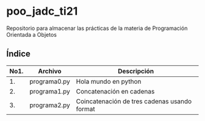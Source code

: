# poo_jadc_ti21
Repositorio para almacenar las prácticas de la materia de Programación Orientada a Objetos
## Índice
|No1.|Archivo|Descripción|
|--|--|--|
|1.|programa0.py|Hola mundo en python|
|2.|programa1.py|Concatenación en cadenas|
|3.|programa2.py|Coincatenación de tres cadenas usando format|